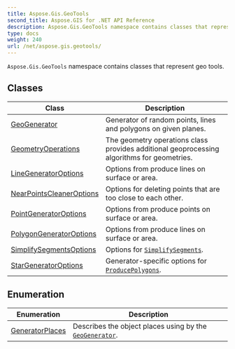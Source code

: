 ```yaml
---
title: Aspose.Gis.GeoTools
second_title: Aspose.GIS for .NET API Reference
description: Aspose.Gis.GeoTools namespace contains classes that represent geo tools
type: docs
weight: 240
url: /net/aspose.gis.geotools/
---
```

`Aspose.Gis.GeoTools` namespace contains classes that represent geo tools.

## Classes

| Class | Description |
| --- | --- |
| [GeoGenerator](./geogenerator/) | Generator of random points, lines and polygons on given planes. |
| [GeometryOperations](./geometryoperations/) | The geometry operations class provides additional geoprocessing algorithms for geometries. |
| [LineGeneratorOptions](./linegeneratoroptions/) | Options from produce lines on surface or area. |
| [NearPointsCleanerOptions](./nearpointscleaneroptions/) | Options for deleting points that are too close to each other. |
| [PointGeneratorOptions](./pointgeneratoroptions/) | Options from produce points on surface or area. |
| [PolygonGeneratorOptions](./polygongeneratoroptions/) | Options from produce lines on surface or area. |
| [SimplifySegmentsOptions](./simplifysegmentsoptions/) | Options for [`SimplifySegments`](../aspose.gis.geotools/geometryoperations/simplifysegments/). |
| [StarGeneratorOptions](./stargeneratoroptions/) | Generator-specific options for [`ProducePolygons`](../aspose.gis.geotools/geogenerator/producepolygons/). |
## Enumeration

| Enumeration | Description |
| --- | --- |
| [GeneratorPlaces](./generatorplaces/) | Describes the object places using by the [`GeoGenerator`](../aspose.gis.geotools/geogenerator/). |


